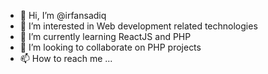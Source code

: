 - 👋 Hi, I’m @irfansadiq
- 👀 I’m interested in Web development related technologies
- 🌱 I’m currently learning ReactJS and PHP
- 💞️ I’m looking to collaborate on PHP projects
- 📫 How to reach me ...

<!---
irfansadiq030/irfansadiq030 is a ✨ special ✨ repository because its `README.md` (this file) appears on your GitHub profile.
You can click the Preview link to take a look at your changes.
--->
